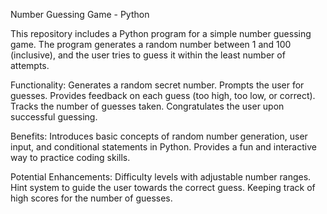 Number Guessing Game - Python

This repository includes a Python program for a simple number guessing game. The program generates a random number between 1 and 100 (inclusive), and the user tries to guess it within the least number of attempts.

Functionality:
Generates a random secret number.
Prompts the user for guesses.
Provides feedback on each guess (too high, too low, or correct).
Tracks the number of guesses taken.
Congratulates the user upon successful guessing.

Benefits:
Introduces basic concepts of random number generation, user input, and conditional statements in Python.
Provides a fun and interactive way to practice coding skills.

Potential Enhancements:
Difficulty levels with adjustable number ranges.
Hint system to guide the user towards the correct guess.
Keeping track of high scores for the number of guesses.
